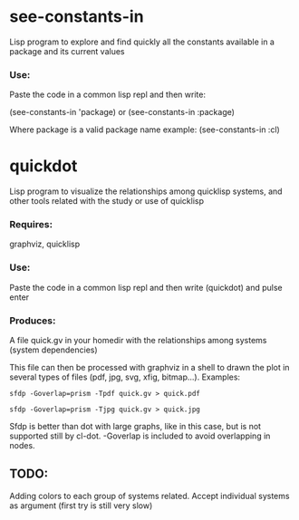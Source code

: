 # see-constants-in
Lisp program to explore and find quickly all the constants available in a package and its current values
### Use: 
Paste the code in a common lisp repl and then write:

(see-constants-in 'package) or (see-constants-in :package)

Where package is a valid package name
example: (see-constants-in :cl)

# quickdot
Lisp program to visualize the relationships among quicklisp systems, and other tools related with the study or use of quicklisp

### Requires: 
graphviz, quicklisp

### Use: 
Paste the code in a common lisp repl and then write (quickdot) and pulse enter

### Produces: 
A file quick.gv in your homedir with the relationships among systems (system dependencies) 

This file can then be processed with graphviz in a shell to drawn the plot in several types of files (pdf, jpg, svg, xfig, bitmap...). Examples:

`sfdp -Goverlap=prism -Tpdf quick.gv > quick.pdf`

`sfdp -Goverlap=prism -Tjpg quick.gv > quick.jpg`

Sfdp is better than dot with large graphs, like in this case, but is not supported still by cl-dot. -Goverlap is included to avoid overlapping in nodes.

## TODO:

Adding colors to each group of systems related.
Accept individual systems as argument (first try is still very slow) 
